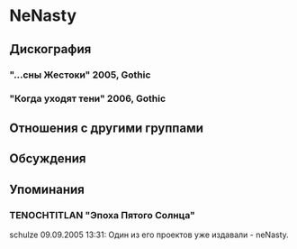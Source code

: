 # NeNasty



## Дискография

### "...сны Жестоки" 2005, Gothic



### "Когда уходят тени" 2006, Gothic




## Отношения с другими группами


## Обсуждения


## Упоминания

### TENOCHTITLAN &quot;Эпоха Пятого Солнца&quot;

schulze 09.09.2005 13:31:
Один из его проектов уже издавали - neNasty.

